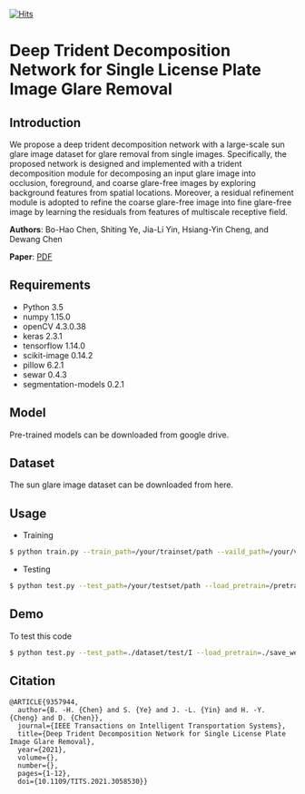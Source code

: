 [![Hits](https://hits.seeyoufarm.com/api/count/incr/badge.svg?url=https%3A%2F%2Fgithub.com%2Fbigmms%2Fchen_tits21&count_bg=%2379C83D&title_bg=%23555555&icon=&icon_color=%23E7E7E7&title=hits&edge_flat=false)](https://hits.seeyoufarm.com)
# Deep Trident Decomposition Network for Single License Plate Image Glare Removal

## Introduction
We propose a deep trident decomposition network with a large-scale sun glare image dataset for glare removal from single images. Specifically, the proposed network is designed and implemented with a trident decomposition module for decomposing an input glare image into occlusion, foreground, and coarse glare-free images by exploring background features from spatial locations. Moreover, a residual refinement module is adopted to refine the coarse glare-free image into fine glare-free image by learning the residuals from features of multiscale receptive field.

**Authors**: Bo-Hao Chen, Shiting Ye, Jia-Li Yin, Hsiang-Yin Cheng, and Dewang Chen

**Paper**: [PDF](https://ieeexplore.ieee.org/document/9357944)

## Requirements
* Python 3.5
* numpy 1.15.0
* openCV 4.3.0.38
* keras 2.3.1
* tensorflow 1.14.0
* scikit-image 0.14.2
* pillow 6.2.1
* sewar 0.4.3
* segmentation-models 0.2.1

## Model
Pre-trained models can be downloaded from google drive.

## Dataset
The sun glare image dataset can be downloaded from here.

## Usage
* Training
```bash
$ python train.py --train_path=/your/trainset/path --vaild_path=/your/valset/path --save_model_dir=/save/model/path --load_pretrain=/pretrain/generator/model/path
```
* Testing
```bash
$ python test.py --test_path=/your/testset/path --load_pretrain=/pretrain/generator/model/path
```
## Demo
To test this code
```bash
$ python test.py --test_path=./dataset/test/I --load_pretrain=./save_weight/generator.h5
```

## Citation
```
@ARTICLE{9357944,
  author={B. -H. {Chen} and S. {Ye} and J. -L. {Yin} and H. -Y. {Cheng} and D. {Chen}},
  journal={IEEE Transactions on Intelligent Transportation Systems}, 
  title={Deep Trident Decomposition Network for Single License Plate Image Glare Removal}, 
  year={2021},
  volume={},
  number={},
  pages={1-12},
  doi={10.1109/TITS.2021.3058530}}
```
